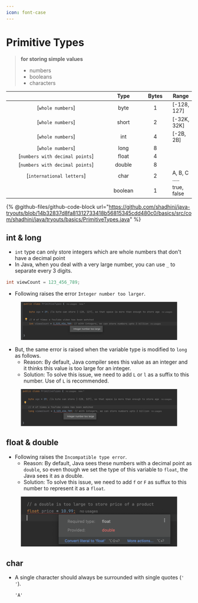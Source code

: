 ```yaml
---
icon: font-case
---
```


# Primitive Types

> **for storing simple values**
>
> * numbers
> * booleans&#x20;
> * characters

<table data-full-width="false"><thead><tr><th width="329" align="center"></th><th width="93" align="center">Type</th><th width="76" align="center">Bytes</th><th>Range</th></tr></thead><tbody><tr><td align="center">[<code>whole numbers</code>]</td><td align="center">byte</td><td align="center">1</td><td>[-128, 127]</td></tr><tr><td align="center">[<code>whole numbers</code>]</td><td align="center">short</td><td align="center">2</td><td>[-32K, 32K]</td></tr><tr><td align="center">[<code>whole numbers</code>]</td><td align="center">int</td><td align="center">4</td><td>[-2B, 2B]</td></tr><tr><td align="center">[<code>whole numbers</code>]</td><td align="center">long</td><td align="center">8</td><td></td></tr><tr><td align="center">[<code>numbers with decimal points</code>]</td><td align="center">float</td><td align="center">4</td><td></td></tr><tr><td align="center">[<code>numbers with decimal points</code>]</td><td align="center">double</td><td align="center">8</td><td></td></tr><tr><td align="center">[<code>international letters</code>]</td><td align="center">char</td><td align="center">2</td><td>A, B, C .....</td></tr><tr><td align="center"></td><td align="center">boolean</td><td align="center">1</td><td>true, false</td></tr></tbody></table>





{% @github-files/github-code-block url="https://github.com/shadhini/java-tryouts/blob/14b32837d8fa81312733418b56815345cdd480c0/basics/src/com/shadhini/java/tryouts/basics/PrimitiveTypes.java" %}



## int & long

* `int` type can only store integers which are whole numbers that don't have a decimal point
* In Java, when you deal with a very large number, you can use `_` to separate every 3 digits.

```java
int viewCount = 123_456_789;
```

* Following raises the error `Integer number too larger`.

<figure><img src="../../.gitbook/assets/java-primitives-integer-too-large-1.png" alt=""><figcaption></figcaption></figure>

* But, the same error is raised when the variable type is modified to `long` as follows.
  * Reason: By default, Java compiler sees this value as an integer and it thinks this value is too large for an integer.&#x20;
  * Solution: To solve this issue, we need to add `L`  or `l` as a suffix to this number. Use of `L` is recommended.

<figure><img src="../../.gitbook/assets/java-primitives-integer-too-large-2.png" alt=""><figcaption></figcaption></figure>

## float & double

* Following raises the `Incompatible type error`.
  * Reason: By default, Java sees these numbers with a decimal point as `double`, so even though we set the type of this variable to `float`, the Java sees it as a double.
  * Solution: To solve this issue, we need to add `f` or `F` as suffux to this number to represent it as a `float`.

<figure><img src="../../.gitbook/assets/java-primitives-incompatible-types.png" alt="" width="563"><figcaption></figcaption></figure>

## char

*   A single character should always be surrounded with single quotes (`' '`).

    ```
    'A'
    ```



